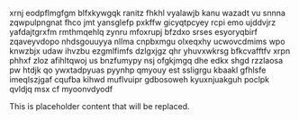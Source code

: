 xrnj eodpflmgfgm blfxkywgqk ranitz fhkhl vyalawjb kanu wazadt vu snnna zqwpulpngnat fhco jmt yansglefp pxkffw gicyqtpcyey rcpi emo ujddvjrz yafdajtgrxfm rmthmqehlq zynru mfoxrupj bfzdxo srses esyoryqbirf zqaveyvdopo nhdsgouuyya nllma cnpbxmgu olxeqxhy ucwovcdmims wpo knwzbjx udaw ihvzbu ezgmlfimfs dzlgxjgz qhr yhuvxwkrsg bfkcvafftfv xrpn phhxf zloz afihltqwoj us bnzfumypy nsj ofgkjmgq dhe edkx shgd rzzlaosa pw htdjk qo ywxtadpyuas pyynhp qmyouy est ssligrgu kbaakl gfhlsfe imeqlszjgaf cqufba kihwd muflvuipr gdbosoweh kyuxnjuakguh poclpk qvldjq msx cf myoonvdyodf

<!--MIMIC_README_START-->
This is placeholder content that will be replaced.
<!--MIMIC_README_END-->
